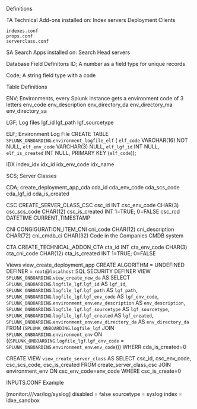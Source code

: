 Definitions





TA Technical Add-ons installed on: 
    Index servers
    Deployment Clients

    indexes.conf
    props.conf
    serverclass.conf

SA Search Apps installed on:
    Search Head servers
    





Database Field Definitons
ID; A number as a field type for unique records

Code; A string field type with a code





Table Definitions



ENV; Environments, every Splunk instance gets a environment code of 3 letters
    env_code
    env_description
    env_directory_da
    env_directory_ma
    env_directory_sa



LGF; Log files
    lgf_id
    lgf_path
    lgf_sourcetype



ELF; Environment Log File
CREATE TABLE `SPLUNK_ONBOARDING`.`environment_logfile_elf` (
  `elf_code` VARCHAR(16) NOT NULL,
  `elf_env_code` VARCHAR(3) NULL,
  `elf_lgf_id` INT NULL,
  `elf_is_created` INT NULL,
  PRIMARY KEY (`elf_code`));



IDX index_idx
    idx_id
    idx_env_code
    idx_name



SCS; Server Classes



CDA; create_deployment_app_cda
    cda_id
    cda_env_code
    cda_scs_code
    cda_lgf_id
    cda_is_created


CSC CREATE_SERVER_CLASS_CSC
    csc_id              INT
    csc_env_code        CHAR(3)
    csc_scs_code        CHAR(12)
    csc_is_created      INT         1=TRUE; 0=FALSE
    csc_rcd             DATETIME    CURRENT_TIMESTAMP


CNI CONGIGURATION_ITEM_CNI
    cni_code            CHAR(12)
    cni_description     CHAR(72)
    cni_cmdb_ci         CHAR(32)            Code in the Companies CMDB system



CTA CREATE_TECHNICAL_ADDON_CTA
    cta_id              INT
    cta_env_code        CHAR(3)
    cta_cni_code        CHAR(12)
    cta_is_created      INT         1=TRUE; 0=FALSE



Views
view_create_deployment_app
CREATE 
    ALGORITHM = UNDEFINED 
    DEFINER = `root`@`localhost` 
    SQL SECURITY DEFINER
VIEW `SPLUNK_ONBOARDING`.`view_create_new_da` AS
    SELECT 
        `SPLUNK_ONBOARDING`.`logfile_lgf`.`lgf_id` AS `lgf_id`,
        `SPLUNK_ONBOARDING`.`logfile_lgf`.`lgf_path` AS `lgf_path`,
        `SPLUNK_ONBOARDING`.`logfile_lgf`.`lgf_env_code` AS `lgf_env_code`,
        `SPLUNK_ONBOARDING`.`environment_env`.`env_description` AS `env_description`,
        `SPLUNK_ONBOARDING`.`logfile_lgf`.`lgf_sourcetype` AS `lgf_sourcetype`,
        `SPLUNK_ONBOARDING`.`logfile_lgf`.`lgf_created` AS `lgf_created`,
        `SPLUNK_ONBOARDING`.`environment_env`.`env_directory_da` AS `env_directory_da`
    FROM
        (`SPLUNK_ONBOARDING`.`logfile_lgf`
        JOIN `SPLUNK_ONBOARDING`.`environment_env` ON ((`SPLUNK_ONBOARDING`.`logfile_lgf`.`lgf_env_code` = `SPLUNK_ONBOARDING`.`environment_env`.`env_code`)))
    WHERR cda_is_created=0


CREATE VIEW `view_create_server_class` AS
	SELECT
		csc_id,
        csc_env_code,
        csc_scs_code,
        csc_is_created
	FROM
		create_server_class_csc
	JOIN
		environment_env ON csc_env_code=env_code
	WHERE
		csc_is_create=0





INPUTS.CONF Example

[monitor:///var/log/syslog]
disabled = false
sourcetype = syslog
index = idxe_sandbox